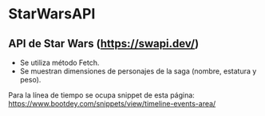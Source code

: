 # StarWarsAPI

## API de Star Wars (https://swapi.dev/)
- Se utiliza método Fetch.
- Se muestran dimensiones de personajes de la saga (nombre, estatura y peso).
  
Para la línea de tiempo se ocupa snippet de esta página:
https://www.bootdey.com/snippets/view/timeline-events-area/
